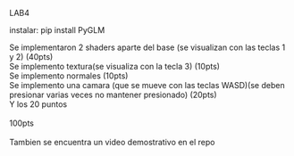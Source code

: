 LAB4

instalar:
pip install PyGLM


Se implementaron 2 shaders aparte del base (se visualizan con las teclas 1 y 2) (40pts)\
Se implemento textura(se visualiza con la tecla 3) (10pts)\
Se implemento normales (10pts)\
Se implemento una camara (que se mueve con las teclas WASD)(se deben presionar varias veces no mantener presionado) (20pts)\
Y los 20 puntos\
\
100pts\
\
Tambien se encuentra un video demostrativo en el repo
